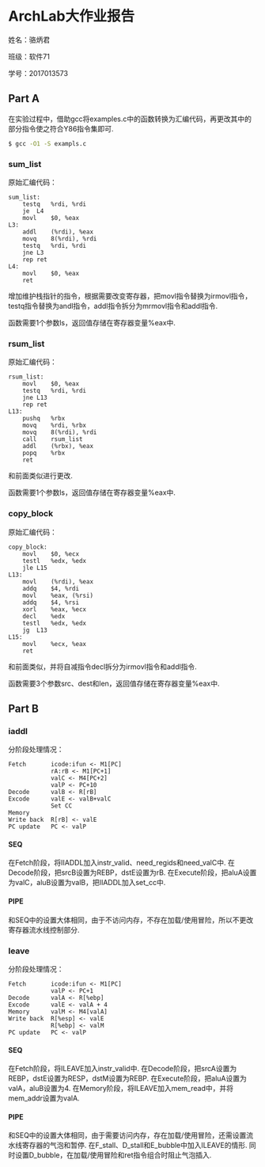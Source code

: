 # ArchLab大作业报告

姓名：骆炳君

班级：软件71

学号：2017013573

## Part A

在实验过程中，借助gcc将examples.c中的函数转换为汇编代码，再更改其中的部分指令使之符合Y86指令集即可.

```bash
$ gcc -O1 -S exampls.c
```

### sum_list

原始汇编代码：

```assembly
sum_list:
	testq	%rdi, %rdi
	je	L4
	movl	$0, %eax
L3:
	addl	(%rdi), %eax
	movq	8(%rdi), %rdi
	testq	%rdi, %rdi
	jne	L3
	rep ret
L4:
	movl	$0, %eax
	ret
```

增加维护栈指针的指令，根据需要改变寄存器，把movl指令替换为irmovl指令，testq指令替换为andl指令，addl指令拆分为mrmovl指令和addl指令.

函数需要1个参数ls，返回值存储在寄存器变量%eax中.

### rsum_list

原始汇编代码：

```assembly
rsum_list:
	movl	$0, %eax
	testq	%rdi, %rdi
	jne	L13
	rep ret
L13:
	pushq	%rbx
	movq	%rdi, %rbx
	movq	8(%rdi), %rdi
	call	rsum_list
	addl	(%rbx), %eax
	popq	%rbx
	ret
```

和前面类似进行更改. 

函数需要1个参数ls，返回值存储在寄存器变量%eax中.

### copy_block

原始汇编代码：

```assembly
copy_block:
	movl	$0, %ecx
	testl	%edx, %edx
	jle	L15
L13:
	movl	(%rdi), %eax
	addq	$4, %rdi
	movl	%eax, (%rsi)
	addq	$4, %rsi
	xorl	%eax, %ecx
	decl	%edx
	testl	%edx, %edx
	jg	L13
L15:
	movl	%ecx, %eax
	ret
```

和前面类似，并将自减指令decl拆分为irmovl指令和addl指令.

函数需要3个参数src、dest和len，返回值存储在寄存器变量%eax中.

## Part B

### iaddl

分阶段处理情况：

```
Fetch		icode:ifun <- M1[PC]
			rA:rB <- M1[PC+1]
			valC <- M4[PC+2]
			valP <- PC+10
Decode		valB <- R[rB]
Excode		valE <- valB+valC
			Set CC
Memory
Write back	R[rB] <- valE
PC update	PC <- valP
```


#### SEQ

在Fetch阶段，将IIADDL加入instr_valid、need_regids和need_valC中. 在Decode阶段，把srcB设置为REBP，dstE设置为rB. 在Execute阶段，把aluA设置为valC，aluB设置为valB，把IIADDL加入set_cc中.

#### PIPE

和SEQ中的设置大体相同，由于不访问内存，不存在加载/使用冒险，所以不更改寄存器流水线控制部分.

### leave

分阶段处理情况：

```
Fetch		icode:ifun <- M1[PC]
			valP <- PC+1
Decode		valA <- R[%ebp]
Excode 		valE <- valA + 4
Memory		valM <- M4[valA]
Write back	R[%esp] <- valE
			R[%ebp] <- valM
PC update	PC <- valP
```

#### SEQ

在Fetch阶段，将ILEAVE加入instr_valid中. 在Decode阶段，把srcA设置为REBP，dstE设置为RESP，dstM设置为REBP. 在Execute阶段，把aluA设置为valA，aluB设置为4. 在Memory阶段，将ILEAVE加入mem_read中，并将mem_addr设置为valA.

#### PIPE

和SEQ中的设置大体相同，由于需要访问内存，存在加载/使用冒险，还需设置流水线寄存器的气泡和暂停. 在F_stall、D_stall和E_bubble中加入ILEAVE的情形. 同时设置D_bubble，在加载/使用冒险和ret指令组合时阻止气泡插入.